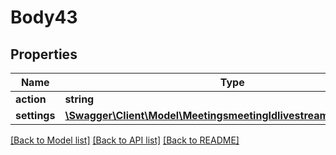 # Body43

## Properties
Name | Type | Description | Notes
------------ | ------------- | ------------- | -------------
**action** | **string** | Action. | [optional] 
**settings** | [**\Swagger\Client\Model\MeetingsmeetingIdlivestreamstatusSettings**](MeetingsmeetingIdlivestreamstatusSettings.md) |  | [optional] 

[[Back to Model list]](../README.md#documentation-for-models) [[Back to API list]](../README.md#documentation-for-api-endpoints) [[Back to README]](../README.md)


